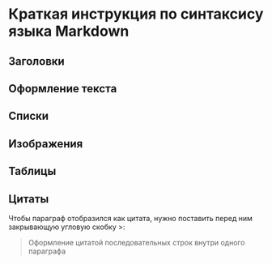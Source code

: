 # Краткая инструкция по синтаксису языка Markdown
## Заголовки

## Оформление текста

## Списки

## Изображения

## Таблицы

## Цитаты

Чтобы параграф отобразился как цитата, нужно поставить перед ним закрывающую угловую скобку >:

> Оформление цитатой
последовательных строк
внутри одного параграфа